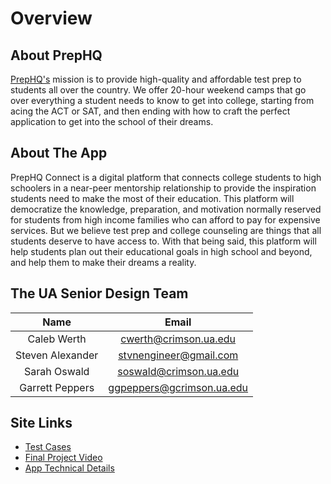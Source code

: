 # Overview

## About PrepHQ

[PrepHQ's](https://www.theprephq.com/) mission is to provide high-quality and affordable test prep to students all over the country. We offer 20-hour weekend camps that go over everything a student needs to know to get into college, starting from acing the ACT or SAT, and then ending with how to craft the perfect application to get into the school of their dreams.

## About The App

PrepHQ Connect is a digital platform that connects college students to high schoolers in a near-peer mentorship relationship to provide the inspiration students need to make the most of their education. This platform will democratize the knowledge, preparation, and motivation normally reserved for students from high income families who can afford to pay for expensive services. But we believe test prep and college counseling are things that all students deserve to have access to. With that being said, this platform will help students plan out their educational goals in high school and beyond, and help them to make their dreams a reality.

## The UA Senior Design Team

|       Name       |           Email           |
|:----------------:|:-------------------------:|
|    Caleb Werth   |   cwerth@crimson.ua.edu   |
| Steven Alexander |   stvnengineer@gmail.com  |
|   Sarah Oswald   |   soswald@crimson.ua.edu  |
|  Garrett Peppers | ggpeppers@gcrimson.ua.edu |

## Site Links

- [Test Cases](https://prephq.github.io/PrepHQ_Connect/testing)
- [Final Project Video](https://prephq.github.io/PrepHQ_Connect/video)
- [App Technical Details](https://prephq.github.io/PrepHQ_Connect/tech)
